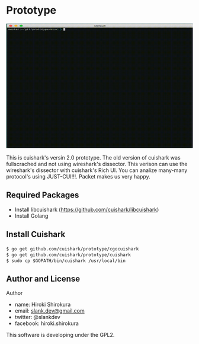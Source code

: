 
# Prototype

![](./misc/rec.gif)

This is cuishark's versin 2.0 prototype.
The old version of cuishark was fullscrached and not using wireshark's dissector.
This verison can use the wireshark's dissector with cuishark's Rich UI.
You can analize many-many protocol's using JUST-CUI!!!.
Packet makes us very happy.

## Required Packages

- Install libcuishark (https://github.com/cuishark/libcuishark)
- Install Golang

## Install Cuishark

```
$ go get github.com/cuishark/prototype/cgocuishark
$ go get github.com/cuishark/prototype/cuishark
$ sudo cp $GOPATH/bin/cuishark /usr/local/bin
```

## Author and License

Author
- name: Hiroki Shirokura
- email: slank.dev@gmail.com
- twitter: @slankdev
- facebook: hiroki.shirokura

This software is developing under the GPL2.

